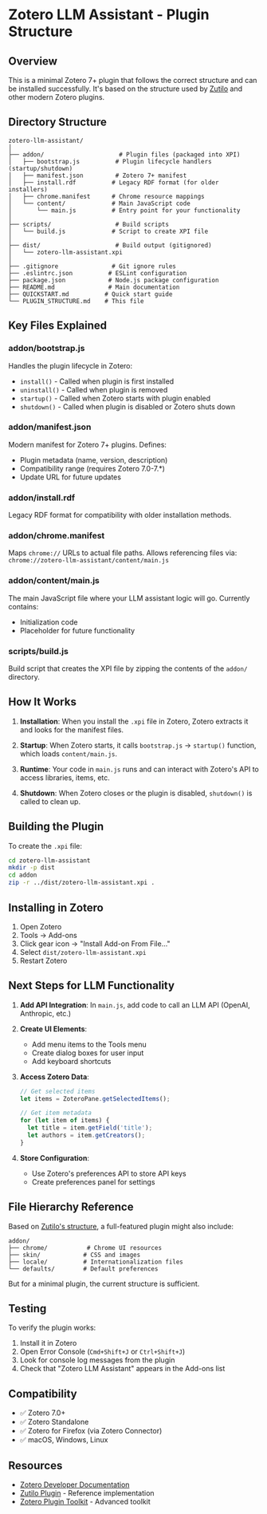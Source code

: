 # Zotero LLM Assistant - Plugin Structure

## Overview

This is a minimal Zotero 7+ plugin that follows the correct structure and can be installed successfully. It's based on the structure used by [Zutilo](https://github.com/wshanks/Zutilo) and other modern Zotero plugins.

## Directory Structure

```
zotero-llm-assistant/
│
├── addon/                     # Plugin files (packaged into XPI)
│   ├── bootstrap.js          # Plugin lifecycle handlers (startup/shutdown)
│   ├── manifest.json         # Zotero 7+ manifest
│   ├── install.rdf          # Legacy RDF format (for older installers)
│   ├── chrome.manifest      # Chrome resource mappings
│   └── content/             # Main JavaScript code
│       └── main.js          # Entry point for your functionality
│
├── scripts/                  # Build scripts
│   └── build.js             # Script to create XPI file
│
├── dist/                     # Build output (gitignored)
│   └── zotero-llm-assistant.xpi
│
├── .gitignore               # Git ignore rules
├── .eslintrc.json          # ESLint configuration
├── package.json            # Node.js package configuration
├── README.md               # Main documentation
├── QUICKSTART.md          # Quick start guide
└── PLUGIN_STRUCTURE.md    # This file

```

## Key Files Explained

### addon/bootstrap.js
Handles the plugin lifecycle in Zotero:
- `install()` - Called when plugin is first installed
- `uninstall()` - Called when plugin is removed
- `startup()` - Called when Zotero starts with plugin enabled
- `shutdown()` - Called when plugin is disabled or Zotero shuts down

### addon/manifest.json
Modern manifest for Zotero 7+ plugins. Defines:
- Plugin metadata (name, version, description)
- Compatibility range (requires Zotero 7.0-7.*)
- Update URL for future updates

### addon/install.rdf
Legacy RDF format for compatibility with older installation methods.

### addon/chrome.manifest
Maps `chrome://` URLs to actual file paths. Allows referencing files via:
`chrome://zotero-llm-assistant/content/main.js`

### addon/content/main.js
The main JavaScript file where your LLM assistant logic will go. Currently contains:
- Initialization code
- Placeholder for future functionality

### scripts/build.js
Build script that creates the XPI file by zipping the contents of the `addon/` directory.

## How It Works

1. **Installation**: When you install the `.xpi` file in Zotero, Zotero extracts it and looks for the manifest files.

2. **Startup**: When Zotero starts, it calls `bootstrap.js` → `startup()` function, which loads `content/main.js`.

3. **Runtime**: Your code in `main.js` runs and can interact with Zotero's API to access libraries, items, etc.

4. **Shutdown**: When Zotero closes or the plugin is disabled, `shutdown()` is called to clean up.

## Building the Plugin

To create the `.xpi` file:

```bash
cd zotero-llm-assistant
mkdir -p dist
cd addon
zip -r ../dist/zotero-llm-assistant.xpi .
```

## Installing in Zotero

1. Open Zotero
2. Tools → Add-ons
3. Click gear icon → "Install Add-on From File..."
4. Select `dist/zotero-llm-assistant.xpi`
5. Restart Zotero

## Next Steps for LLM Functionality

1. **Add API Integration**: In `main.js`, add code to call an LLM API (OpenAI, Anthropic, etc.)

2. **Create UI Elements**: 
   - Add menu items to the Tools menu
   - Create dialog boxes for user input
   - Add keyboard shortcuts

3. **Access Zotero Data**:
   ```javascript
   // Get selected items
   let items = ZoteroPane.getSelectedItems();
   
   // Get item metadata
   for (let item of items) {
     let title = item.getField('title');
     let authors = item.getCreators();
   }
   ```

4. **Store Configuration**:
   - Use Zotero's preferences API to store API keys
   - Create preferences panel for settings

## File Hierarchy Reference

Based on [Zutilo's structure](https://github.com/wshanks/Zutilo), a full-featured plugin might also include:

```
addon/
├── chrome/           # Chrome UI resources
├── skin/            # CSS and images
├── locale/          # Internationalization files
└── defaults/        # Default preferences
```

But for a minimal plugin, the current structure is sufficient.

## Testing

To verify the plugin works:
1. Install it in Zotero
2. Open Error Console (`Cmd+Shift+J` or `Ctrl+Shift+J`)
3. Look for console log messages from the plugin
4. Check that "Zotero LLM Assistant" appears in the Add-ons list

## Compatibility

- ✅ Zotero 7.0+
- ✅ Zotero Standalone
- ✅ Zotero for Firefox (via Zotero Connector)
- ✅ macOS, Windows, Linux

## Resources

- [Zotero Developer Documentation](https://www.zotero.org/support/dev)
- [Zutilo Plugin](https://github.com/wshanks/Zutilo) - Reference implementation
- [Zotero Plugin Toolkit](https://github.com/windingwind/zotero-plugin-toolkit) - Advanced toolkit


